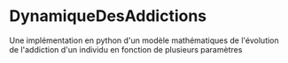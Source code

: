 # DynamiqueDesAddictions
Une implémentation en python d'un modèle mathématiques de l'évolution de l'addiction d'un individu en fonction de plusieurs paramètres
